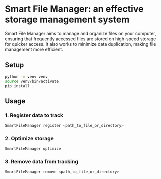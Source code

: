 # Smart File Manager: an effective storage management system

Smart File Manager aims to manage and organize files on your computer, ensuring that frequently accessed files are stored on high-speed storage for quicker access. It also works to minimize data duplication, making file management more efficient.

## Setup
```bash
python -m venv venv
source venv/bin/activate
pip install .
```

## Usage
### 1. Register data to track
```bash
SmartFileManager register <path_to_file_or_directory>
```

### 2. Optimize storage
```bash
SmartFileManager optimize
```

### 3. Remove data from tracking
```bash
SmartFileManager remove <path_to_file_or_directory>
```

